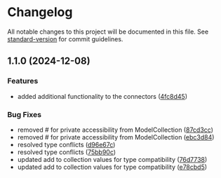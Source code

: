 # Changelog

All notable changes to this project will be documented in this file. See [standard-version](https://github.com/conventional-changelog/standard-version) for commit guidelines.

## 1.1.0 (2024-12-08)


### Features

* added additional functionality to the connectors ([4fc8d45](https://github.com/similie/model-connect-entities/commit/4fc8d45da624d611dd269d2f6dffd5d95c3608cb))


### Bug Fixes

* removed # for private accessibility from ModelCollection ([87cd3cc](https://github.com/similie/model-connect-entities/commit/87cd3cc68be0a32612a020c350e7e48e79e4f0a4))
* removed # for private accessibility from ModelCollection ([ebc3d84](https://github.com/similie/model-connect-entities/commit/ebc3d8488e9d5b1fd8e016398d0848b429e5fc50))
* resolved type conflicts ([d96e67c](https://github.com/similie/model-connect-entities/commit/d96e67cf5280c454e10d8016ed57c218e812893d))
* resolved type conflicts ([75bb90c](https://github.com/similie/model-connect-entities/commit/75bb90cc1f621d70a456323bb90915c09f8a0793))
* updated add to collection values for type compatibility ([76d7738](https://github.com/similie/model-connect-entities/commit/76d7738ca67ad2a365c943092d3015060fb0fef4))
* updated add to collection values for type compatibility ([e78cbd5](https://github.com/similie/model-connect-entities/commit/e78cbd5fe858b66cae40e90c41d776195b36125f))
